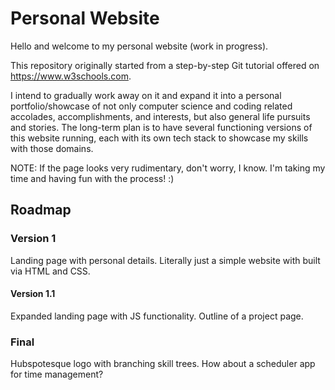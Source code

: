 # Personal Website
Hello and welcome to my personal website (work in progress).

This repository originally started from a step-by-step Git tutorial offered on https://www.w3schools.com.

I intend to gradually work away on it and expand it into a personal portfolio/showcase of not only computer science and coding related accolades, accomplishments, and interests, but also general life pursuits and stories. The long-term plan is to have several functioning versions of this website running, each with its own tech stack to showcase my skills with those domains.

NOTE: If the page looks very rudimentary, don't worry, I know. I'm taking my time and having fun with the process! :)

## Roadmap

### Version 1
Landing page with personal details. Literally just a simple website with built via HTML and CSS.

#### Version 1.1
Expanded landing page with JS functionality. Outline of a project page.

### Final
Hubspotesque logo with branching skill trees.
How about a scheduler app for time management?
